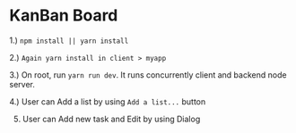 # KanBan Board

1.) `npm install || yarn install`

2.) `Again yarn install in client > myapp`

3.) On root, run `yarn run dev`. It runs concurrently client and backend node server. 

4.) User can Add a list by using `Add a list...` button

5) User can Add new task and Edit by using Dialog